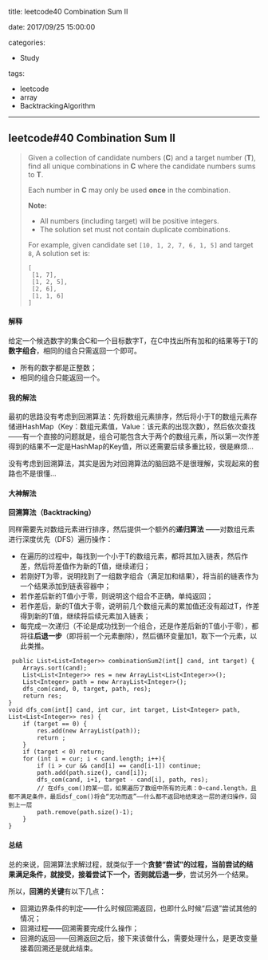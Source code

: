 title: leetcode40 Combination Sum II

date: 2017/09/25 15:00:00

categories:

- Study

tags:

- leetcode
- array
- BacktrackingAlgorithm

---

## leetcode#40 Combination Sum II

>Given a collection of candidate numbers (**C**) and a target number (**T**), find all unique combinations in **C** where the candidate numbers sums to **T**.
>
>Each number in **C** may only be used **once** in the combination.
>
>**Note:**
>
>- All numbers (including target) will be positive integers.
>- The solution set must not contain duplicate combinations.
>
>For example, given candidate set `[10, 1, 2, 7, 6, 1, 5]` and target `8`, 
>A solution set is: 
>
>```
>[
>  [1, 7],
>  [1, 2, 5],
>  [2, 6],
>  [1, 1, 6]
>]
>```

#### 解释

给定一个候选数字的集合C和一个目标数字T，在C中找出所有加和的结果等于T的**数字组合**，相同的组合只需返回一个即可。

- 所有的数字都是正整数；
- 相同的组合只能返回一个。

#### 我的解法

最初的思路没有考虑到回溯算法：先将数组元素排序，然后将小于T的数组元素存储进HashMap（Key：数组元素值，Value：该元素的出现次数），然后依次查找——有一个直接的问题就是，组合可能包含大于两个的数组元素，所以第一次作差得到的结果不一定是HashMap的Key值，所以还需要后续多重比较，很是麻烦...

没有考虑到回溯算法，其实是因为对回溯算法的脑回路不是很理解，实现起来的套路也不是很懂...

#### 大神解法

**回溯算法（Backtracking）** 

同样需要先对数组元素进行排序，然后提供一个额外的**递归算法** ——对数组元素进行深度优先（DFS）遍历操作：

- 在遍历的过程中，每找到一个小于T的数组元素，都将其加入链表，然后作差，然后将差值作为新的T值，继续递归；
- 若刚好T为零，说明找到了一组数字组合（满足加和结果），将当前的链表作为一个结果添加到链表容器中；
- 若作差后新的T值小于零，则说明这个组合不正确，单纯返回；
- 若作差后，新的T值大于零，说明前几个数组元素的累加值还没有超过T，作差得到新的T值，继续将后续元素加入链表；
- 每完成一次递归（不论是成功找到一个组合，还是作差后新的T值小于零），都将往**后退一步**（即将前一个元素删除），然后循环变量加1，取下一个元素，以此类推。

```
 public List<List<Integer>> combinationSum2(int[] cand, int target) {
    Arrays.sort(cand);
    List<List<Integer>> res = new ArrayList<List<Integer>>();
    List<Integer> path = new ArrayList<Integer>();
    dfs_com(cand, 0, target, path, res);
    return res;
}
void dfs_com(int[] cand, int cur, int target, List<Integer> path, List<List<Integer>> res) {
    if (target == 0) {
        res.add(new ArrayList(path));
        return ;
    }
    if (target < 0) return;
    for (int i = cur; i < cand.length; i++){
        if (i > cur && cand[i] == cand[i-1]) continue;
        path.add(path.size(), cand[i]);
        dfs_com(cand, i+1, target - cand[i], path, res);
        // 在dfs_com()的某一层，如果遍历了数组中所有的元素：0~cand.length，且都不满足条件，最后dsf_com()将会“无功而返”——什么都不返回地结束这一层的递归操作，回到上一层
        path.remove(path.size()-1);
    }
}
```

#### 总结

总的来说，回溯算法求解过程，就类似于一个**贪婪“尝试”**的过程，当前尝试的结果满足条件，就接受，接着尝试下一个，否则就**后退一步**，尝试另外一个结果。

所以，**回溯的关键**有以下几点：

- 回溯边界条件的判定——什么时候回溯返回，也即什么时候“后退”尝试其他的情况；
- 回溯过程——回溯需要完成什么操作；
- 回溯的返回——回溯返回之后，接下来该做什么，需要处理什么，是更改变量接着回溯还是就此结束。